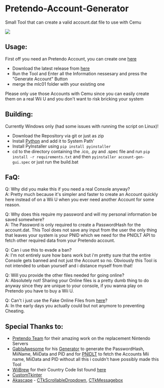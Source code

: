 # Pretendo-Account-Generator

Small Tool that can create a valid account.dat file to use with Cemu

![](https://i.imgur.com/ECskrmX.png)

## Usage:

First off you need an Pretendo Account, you can create one [here](https://pretendo.network/account/register)

- Download the latest release from [here](https://github.com/TheCraZyDuDee/Pretendo-Account-Generator/releases/latest/download/Pretendo.Account.Generator.exe)
- Run the Tool and Enter all the Information nessesary and press the "Generate Account" Button
- merge the mlc01 folder with your existing one

Please only use those Accounts with Cemu since you can easily create them on a real Wii U and you don't want to risk bricking your system<br>

## Building:

Currently Windows only (had some issues with running the script on Linux)!

- Download the Repository via git or just as zip
- Install [Python](https://www.python.org/downloads/) and add it to System Path'
- Install PyInstaller using `pip install pyinstaller`
- cd to the directory containing the .ico, .py and .spec file and run `pip install -r requirements.txt` and then `pyinstaller account-gen-gui.spec` or just run the build.bat

## FaQ:

Q: Why did you make this if you need a real Console anyway?<br>
A: Pretty much because it's simpler and faster to create an Account quickly here instead of on a Wii U when you ever need another Account for some reason.

Q: Why does this require my password and will my personal information be saved somewhere?<br>
A: The Password is only required to create a PasswordHash for the account.dat. This Tool does not save any input from the user the only thing that leaves your system is your PNID which we need for the PNIDLT API to fetch other required data from your Pretendo account.

Q: Can i use this to evade a ban?<br>
A: I'm not entirely sure how bans work but i'm pretty sure that the entire Console gets banned and not just the Account so no. Obviously this Tool is not intended to unban yourself and i distance myself from that!

Q: Will you provide the other files needed for going online?<br>
A: Absolutely not! Sharing your Online files is a pretty dumb thing to do anyway since they are unique to your console, if you wanna play on Pretendo you have to buy a Wii U.

Q: Can't i just use the Fake Online Files from [here](https://github.com/SmmServer/FakeOnlineFiles)?<br>
A: In the early days you actually could but not anymore to preventing Cheating.

## Special Thanks to:

- [Pretendo Team](https://pretendo.network) for their amazing work on the replacement Nintendo Servers
- [GabIsAwesome](https://github.com/GabIsAwesome) for his [Generator](https://github.com/GabIsAwesome/accountfile-generator) to generate the PasswordHash, MiiName, MiiData and PID and for [PNIDLT](https://pnidlt.gabis.online/) to fetch the Accounts Mii name, MiiData and PID without all this i couldn't have possibly made this Tool
- [WiiBrew](https://wiibrew.org) for their Country Code list found [here](https://wiibrew.org/wiki/Country_Codes)
- [CustomTkinter](https://customtkinter.tomschimansky.com/)
- [Akascape](https://github.com/Akascape) - [CTkScrollableDropdown](https://github.com/Akascape/CTkScrollableDropdown), [CTkMessagebox](https://github.com/Akascape/CTkMessagebox)
